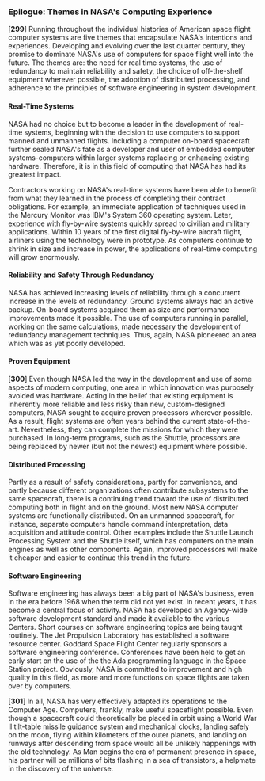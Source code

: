 ### Epilogue: Themes in NASA's Computing Experience

\[**299**\] Running throughout the individual histories of American
space flight computer systems are five themes that encapsulate NASA's
intentions and experiences. Developing and evolving over the last
quarter century, they promise to dominate NASA's use of computers for
space flight well into the future. The themes are: the need for real
time systems, the use of redundancy to maintain reliability and safety,
the choice of off-the-shelf equipment wherever possible, the adoption of
distributed processing, and adherence to the principles of software
engineering in system development.

#### Real-Time Systems

NASA had no choice but to become a leader in the development of
real-time systems, beginning with the decision to use computers to
support manned and unmanned flights. Including a computer on-board
spacecraft further sealed NASA's fate as a developer and user of
embedded computer systems-computers within larger systems replacing or
enhancing existing hardware. Therefore, it is in this field of computing
that NASA has had its greatest impact.

Contractors working on NASA's real-time systems have been able to
benefit from what they learned in the process of completing their
contract obligations. For example, an immediate application of
techniques used in the Mercury Monitor was IBM's System 360 operating
system. Later, experience with fly-by-wire systems quickly spread to
civilian and military applications. Within 10 years of the first digital
fly-by-wire aircraft flight, airliners using the technology were in
prototype. As computers continue to shrink in size and increase in
power, the applications of real-time computing will grow enormously.

#### Reliability and Safety Through Redundancy

NASA has achieved increasing levels of reliability through a concurrent
increase in the levels of redundancy. Ground systems always had an
active backup. On-board systems acquired them as size and performance
improvements made it possible. The use of computers running in parallel,
working on the same calculations, made necessary the development of
redundancy management techniques. Thus, again, NASA pioneered an area
which was as yet poorly developed.

#### Proven Equipment

\[**300**\] Even though NASA led the way in the development and use of
some aspects of modern computing, one area in which innovation was
purposely avoided was hardware. Acting in the belief that existing
equipment is inherently more reliable and less risky than new,
custom-designed computers, NASA sought to acquire proven processors
wherever possible. As a result, flight systems are often years behind
the current state-of-the-art. Nevertheless, they can complete the
missions for which they were purchased. In long-term programs, such as
the Shuttle, processors are being replaced by newer (but not the newest)
equipment where possible.

#### Distributed Processing

Partly as a result of safety considerations, partly for convenience, and
partly because different organizations often contribute subsystems to
the same spacecraft, there is a continuing trend toward the use of
distributed computing both in flight and on the ground. Most new NASA
computer systems are functionally distributed. On an unmanned
spacecraft, for instance, separate computers handle command
interpretation, data acquisition and attitude control. Other examples
include the Shuttle Launch Processing System and the Shuttle itself,
which has computers on the main engines as well as other components.
Again, improved processors will make it cheaper and easier to continue
this trend in the future.

#### Software Engineering

Software engineering has always been a big part of NASA's business, even
in the era before 1968 when the term did not yet exist. In recent years,
it has become a central focus of activity. NASA has developed an
Agency-wide software development standard and made it available to the
various Centers. Short courses on software engineering topics are being
taught routinely. The Jet Propulsion Laboratory has established a
software resource center. Goddard Space Flight Center regularly sponsors
a software engineering conference. Conferences have been held to get an
early start on the use of the the Ada programming language in the Space
Station project. Obviously, NASA is committed to improvement and high
quality in this field, as more and more functions on space flights are
taken over by computers.

\[**301**\] In all, NASA has very effectively adapted its operations to
the Computer Age. Computers, frankly, make useful spaceflight possible.
Even though a spacecraft could theoretically be placed in orbit using a
World War II tilt-table missile guidance system and mechanical clocks,
landing safely on the moon, flying within kilometers of the outer
planets, and landing on runways after descending from space would all be
unlikely happenings with the old technology. As Man begins the era of
permanent presence in space, his partner will be millions of bits
flashing in a sea of transistors, a helpmate in the discovery of the
universe.
